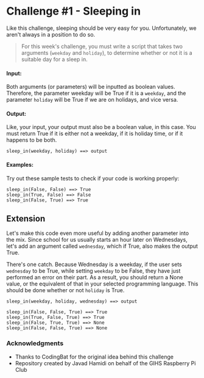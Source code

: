 # Challenge #1 - Sleeping in

Like this challenge, sleeping should be very easy for you. Unfortunately, we aren't always in a position to do so.

> For this week's challenge, you must write a script that takes two arguments (`weekday` and `holiday`), to determine whether or not it is a suitable day for a sleep in.

#### Input:
Both arguments (or parameters) will be inputted as boolean values. Therefore, the parameter weekday will be True if it is a `weekday`, and the parameter `holiday` will be True if we are on holidays, and vice versa.

#### Output:
Like, your input, your output must also be a boolean value, in this case. You must return True if it is either not a weekday, if it is holiday time, or if it happens to be both.

`sleep_in(weekday, holiday) ==> output`

#### Examples:
Try out these sample tests to check if your code is working properly:
```
sleep_in(False, False) ==> True
sleep_in(True, False) ==> False
sleep_in(False, True) ==> True
```

## Extension
Let's make this code even more useful by adding another parameter into the mix. Since school for us usually starts an hour later on Wednesdays, let's add an argument called `wednesday`, which if True, also makes the output True. 

There's one catch. Because Wednesday is a weekday, if the user sets `wednesday` to be True, while setting  `weekday` to be False, they have just performed an error on their part. As a result, you should return a None value, or the equivalent of that in your selected programming language. This should be done whether or not `holiday` is True.

```
sleep_in(weekday, holiday, wednesday) ==> output

sleep_in(False, False, True) ==> True
sleep_in(True, False, True) ==> True
sleep_in(False, True, True) ==> None
sleep_in(False, False, True) ==> None
```

### Acknowledgments
* Thanks to CodingBat for the original idea behind this challenge
* Repository created by Javad Hamidi on behalf of the GIHS Raspberry Pi Club

